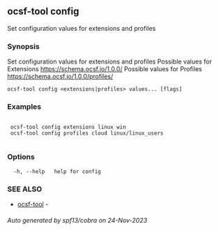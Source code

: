 ## ocsf-tool config

Set configuration values for extensions and profiles

### Synopsis


 Set configuration values for extensions and profiles
 Possible values for Extensions https://schema.ocsf.io/1.0.0/
 Possible values for Profiles https://schema.ocsf.io/1.0.0/profiles/
	

```
ocsf-tool config <extensions|profiles> values... [flags]
```

### Examples

```

 ocsf-tool config extensions linux win
 ocsf-tool config profiles cloud linux/linux_users
	
```

### Options

```
  -h, --help   help for config
```

### SEE ALSO

* [ocsf-tool](ocsf-tool.md)	 - 

###### Auto generated by spf13/cobra on 24-Nov-2023
